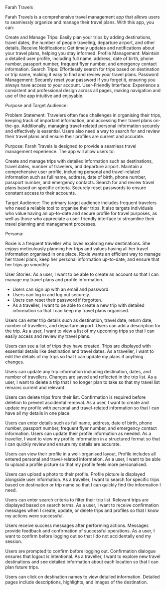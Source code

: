Farah Travels 

Farah Travels is a comprehensive travel management app that allows users to seamlessly organize and manage their travel plans. With this app, you can:

Create and Manage Trips: Easily plan your trips by adding destinations, travel dates, the number of people traveling, departure airport, and other details.
Receive Notifications: Get timely updates and notifications about your travel plans, helping you stay informed.
Profile Management: Maintain a detailed user profile, including full name, address, date of birth, phone number, passport number, frequent flyer number, and emergency contact information.
Search Trips: Effortlessly search for trips based on destination or trip name, making it easy to find and review your travel plans.
Password Management: Securely reset your password if you forget it, ensuring you always have access to your account.
User-Friendly Interface: Experience a consistent and professional design across all pages, making navigation and use of the app intuitive and enjoyable.

Purpose and Target Audience:

Problem Statement:
Travelers often face challenges in organising their trips, keeping track of important information, and accessing their travel plans on-the-go. Additionally, managing travel-related personal information securely and effectively is essential. Users also need a way to search for and review their travel plans and ensure their profiles are current and accurate.

Purpose:
Farah Travels is designed to provide a seamless travel management experience. The app will allow users to:

Create and manage trips with detailed information such as destinations, travel dates, number of travelers, and departure airport.
Maintain a comprehensive user profile, including personal and travel-related information such as full name, address, date of birth, phone number, passport number, and emergency contacts.
Search for and review travel plans based on specific criteria.
Securely reset passwords to ensure constant access to their accounts.

Target Audience:
The primary target audience includes frequent travelers who need a reliable tool to organise their trips. It also targets individuals who value having an up-to-date and secure profile for travel purposes, as well as those who appreciate a user-friendly interface to streamline their travel planning and management processes.


Persona:

Roxie is a frequent traveller who loves exploring new destinations. She enjoys meticulously planning her trips and values having all her travel information organised in one place. Roxie wants an efficient way to manage her travel plans, keep her personal information up-to-date, and ensure that her trips go smoothly.

User Stories:
As a user, I want to be able to create an account so that I can manage my travel plans and profile information.

* Users can sign up with an email and password.
* Users can log in and log out securely.
* Users can reset their password if forgotten.
* As a traveller, I want to be able to create a new trip with detailed information so that I can keep my travel plans 
  organised.

Users can enter trip details such as destination, travel date, return date, number of travellers, and departure airport.
Users can add a description for the trip.
As a user, I want to view a list of my upcoming trips so that I can easily access and review my travel plans.

Users can see a list of trips they have created.
Trips are displayed with essential details like destination and travel dates.
As a traveller, I want to edit the details of my trips so that I can update my plans if anything changes.

Users can update any trip information including destination, dates, and number of travellers.
Changes are saved and reflected in the trip list.
As a user, I want to delete a trip that I no longer plan to take so that my travel list remains current and relevant.

Users can delete trips from their list.
Confirmation is required before deletion to prevent accidental removal.
As a user, I want to create and update my profile with personal and travel-related information so that I can have all my details in one place.

Users can enter details such as full name, address, date of birth, phone number, passport number, frequent flyer number, and emergency contact information.
Users can update their profile information as needed.
As a traveller, I want to view my profile information in a structured format so that I can quickly review and ensure my details are accurate.

Users can view their profile in a well-organised layout.
Profile includes all entered personal and travel-related information.
As a user, I want to be able to upload a profile picture so that my profile feels more personalised.

Users can upload a photo to their profile.
Profile picture is displayed alongside user information.
As a traveller, I want to search for specific trips based on destination or trip name so that I can quickly find the information I need.

Users can enter search criteria to filter their trip list.
Relevant trips are displayed based on search terms.
As a user, I want to receive confirmation messages when I create, update, or delete trips and profiles so that I know my actions were successful.

Users receive success messages after performing actions.
Messages provide feedback and confirmation of successful operations.
As a user, I want to confirm before logging out so that I do not accidentally end my session.

Users are prompted to confirm before logging out.
Confirmation dialogue ensures that logout is intentional.
As a traveller, I want to explore new travel destinations and see detailed information about each location so that I can plan future trips.

Users can click on destination names to view detailed information.
Detailed pages include descriptions, highlights, and images of the destination.